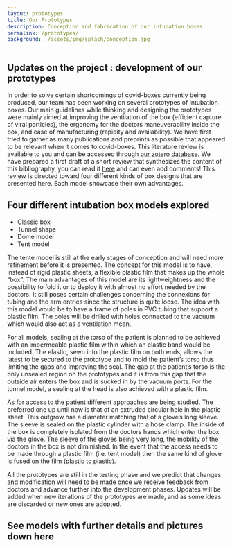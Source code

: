```yaml
---
layout: prototypes
title: Our Prototypes
description: Conception and fabrication of our intubation boxes
permalink: /prototypes/
background: ./assets/img/splash/conception.jpg
---
```


## Updates on the project : development of our prototypes

In order to solve certain shortcomings of covid-boxes currently being produced, our team has been working on several prototypes of intubation boxes. Our main guidelines while thinking and designing the prototypes were mainly aimed at improving the ventilation of the box (efficient capture of viral particles), the ergonomy for the doctors maneuverability inside the box, and ease of manufacturing (rapidity and availability). We have first tried to gather as many publications and preprints as possible that appeared to be relevant when it comes to covid-boxes. This literature review is available to you and can be accessed through 
[our zotero database.](https://www.zotero.org/groups/2499567/aerosolbox-public/library)
We have prepared a first draft of a short review that synthesizes the content of this bibliography, you can read it [here](https://docs.google.com/document/d/1-aWn8YKI-uvnVGg00FcT8AjDxAxyuqD3D3u4QniGg_g/edit?usp=sharing) and can even add comments!
This review is directed toward four different kinds of box designs that are presented here. Each model showcase their own advantages.

## Four different intubation box models explored

* Classic box	
* Tunnel shape
* Dome model
* Tent model

The tente model is still at the early stages of conception and will need more refinement before it is presented. The concept for this model is to have, instead of rigid plastic sheets, a flexible plastic film that makes up the whole “box”. The main advantages of this model are its lightweightness and the possibility to fold it or to deploy it with almost no effort needed by the doctors. It still poses certain challenges concerning the connexions for tubing and the arm entries since the structure is quite loose. The idea with this model would be to have a frame of poles in PVC tubing that support a plastic film. The poles will be drilled with holes connected to the vacuum which would also act as a ventilation mean.

For all models, sealing at the torso of the patient is planned to be achieved with an impermeable plastic film within which an elastic band would be included. The elastic, sewn into the plastic film on both ends, allows the latest to be secured to the prototype and to mold the patient’s torso thus limiting the gaps and improving the seal. The gap at the patient’s torso is the only unsealed region on the prototypes and it is from this gap that the outside air enters the box and is sucked in by the vacuum ports. For the tunnel model, a sealing at the head is also achieved with a plastic film.

As for access to the patient different approaches are being studied. The preferred one up until now is that of an extruded circular hole in the plastic sheet. This outgrow has a diameter matching that of a glove’s long sleeve. The sleeve is sealed on the plastic cylinder with a hose clamp. The inside of the box is completely isolated from the doctors hands which enter the box via the glove. The sleeve of the gloves being very long, the mobility of the doctors in the box is not diminished. In the event that the access needs to be made through a plastic film (i.e. tent model) then the same kind of glove is fused on the film (plastic to plastic). 

All the prototypes are still in the testing phase and we predict that changes and modification will need to be made once we receive feedback from doctors and advance further into the development phases. Updates will be added when new iterations of the prototypes are made, and as some ideas are discarded or new ones are adopted.

## See models with further details and pictures down here

<!-- Content here will show up above the prototypes -->